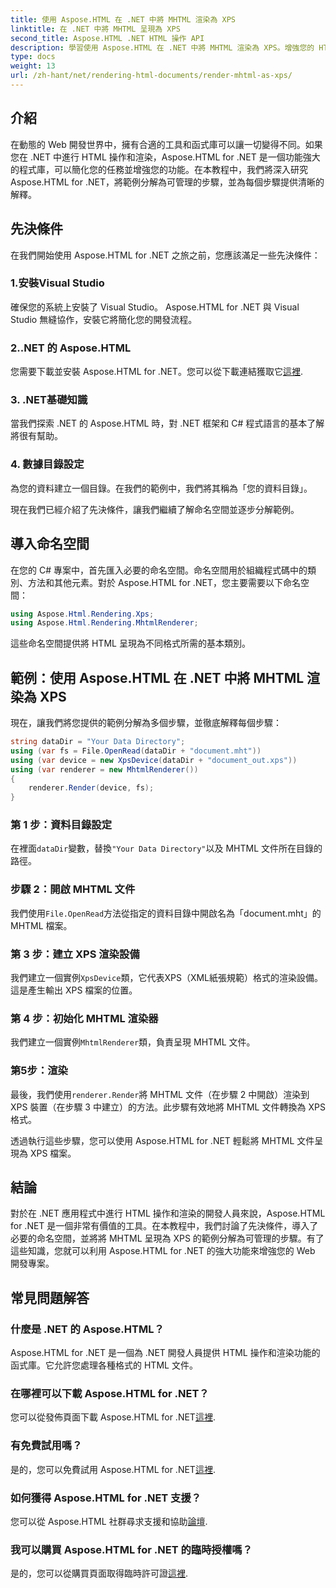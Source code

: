 ```yaml
---
title: 使用 Aspose.HTML 在 .NET 中將 MHTML 渲染為 XPS
linktitle: 在 .NET 中將 MHTML 呈現為 XPS
second_title: Aspose.HTML .NET HTML 操作 API
description: 學習使用 Aspose.HTML 在 .NET 中將 MHTML 渲染為 XPS。增強您的 HTML 操作技能並促進您的 Web 開發專案！
type: docs
weight: 13
url: /zh-hant/net/rendering-html-documents/render-mhtml-as-xps/
---
```

## 介紹

在動態的 Web 開發世界中，擁有合適的工具和函式庫可以讓一切變得不同。如果您在 .NET 中進行 HTML 操作和渲染，Aspose.HTML for .NET 是一個功能強大的程式庫，可以簡化您的任務並增強您的功能。在本教程中，我們將深入研究 Aspose.HTML for .NET，將範例分解為可管理的步驟，並為每個步驟提供清晰的解釋。

## 先決條件

在我們開始使用 Aspose.HTML for .NET 之旅之前，您應該滿足一些先決條件：

### 1.安裝Visual Studio

確保您的系統上安裝了 Visual Studio。 Aspose.HTML for .NET 與 Visual Studio 無縫協作，安裝它將簡化您的開發流程。

### 2..NET 的 Aspose.HTML

您需要下載並安裝 Aspose.HTML for .NET。您可以從下載連結獲取它[這裡](https://releases.aspose.com/html/net/).

### 3. .NET基礎知識

當我們探索 .NET 的 Aspose.HTML 時，對 .NET 框架和 C# 程式語言的基本了解將很有幫助。

### 4. 數據目錄設定

為您的資料建立一個目錄。在我們的範例中，我們將其稱為「您的資料目錄」。

現在我們已經介紹了先決條件，讓我們繼續了解命名空間並逐步分解範例。

## 導入命名空間

在您的 C# 專案中，首先匯入必要的命名空間。命名空間用於組織程式碼中的類別、方法和其他元素。對於 Aspose.HTML for .NET，您主要需要以下命名空間：

```csharp
using Aspose.Html.Rendering.Xps;
using Aspose.Html.Rendering.MhtmlRenderer;
```

這些命名空間提供將 HTML 呈現為不同格式所需的基本類別。

## 範例：使用 Aspose.HTML 在 .NET 中將 MHTML 渲染為 XPS

現在，讓我們將您提供的範例分解為多個步驟，並徹底解釋每個步驟：

```csharp
string dataDir = "Your Data Directory";
using (var fs = File.OpenRead(dataDir + "document.mht"))
using (var device = new XpsDevice(dataDir + "document_out.xps"))
using (var renderer = new MhtmlRenderer())
{
    renderer.Render(device, fs);
}
```

### 第 1 步：資料目錄設定

在裡面`dataDir`變數，替換`"Your Data Directory"`以及 MHTML 文件所在目錄的路徑。

### 步驟 2：開啟 MHTML 文件

我們使用`File.OpenRead`方法從指定的資料目錄中開啟名為「document.mht」的 MHTML 檔案。

### 第 3 步：建立 XPS 渲染設備

我們建立一個實例`XpsDevice`類，它代表XPS（XML紙張規範）格式的渲染設備。這是產生輸出 XPS 檔案的位置。

### 第 4 步：初始化 MHTML 渲染器

我們建立一個實例`MhtmlRenderer`類，負責呈現 MHTML 文件。

### 第5步：渲染

最後，我們使用`renderer.Render`將 MHTML 文件（在步驟 2 中開啟）渲染到 XPS 裝置（在步驟 3 中建立）的方法。此步驟有效地將 MHTML 文件轉換為 XPS 格式。

透過執行這些步驟，您可以使用 Aspose.HTML for .NET 輕鬆將 MHTML 文件呈現為 XPS 檔案。

## 結論

對於在 .NET 應用程式中進行 HTML 操作和渲染的開發人員來說，Aspose.HTML for .NET 是一個非常有價值的工具。在本教程中，我們討論了先決條件，導入了必要的命名空間，並將將 MHTML 呈現為 XPS 的範例分解為可管理的步驟。有了這些知識，您就可以利用 Aspose.HTML for .NET 的強大功能來增強您的 Web 開發專案。

## 常見問題解答

### 什麼是 .NET 的 Aspose.HTML？
Aspose.HTML for .NET 是一個為 .NET 開發人員提供 HTML 操作和渲染功能的函式庫。它允許您處理各種格式的 HTML 文件。

### 在哪裡可以下載 Aspose.HTML for .NET？
您可以從發佈頁面下載 Aspose.HTML for .NET[這裡](https://releases.aspose.com/html/net/).

### 有免費試用嗎？
是的，您可以免費試用 Aspose.HTML for .NET[這裡](https://releases.aspose.com/).

### 如何獲得 Aspose.HTML for .NET 支援？
您可以從 Aspose.HTML 社群尋求支援和協助[論壇](https://forum.aspose.com/).

### 我可以購買 Aspose.HTML for .NET 的臨時授權嗎？
是的，您可以從購買頁面取得臨時許可證[這裡](https://purchase.aspose.com/temporary-license/).